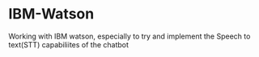 # IBM-Watson

Working with IBM watson, especially to try and implement the Speech to text(STT) capabiliites of the chatbot
